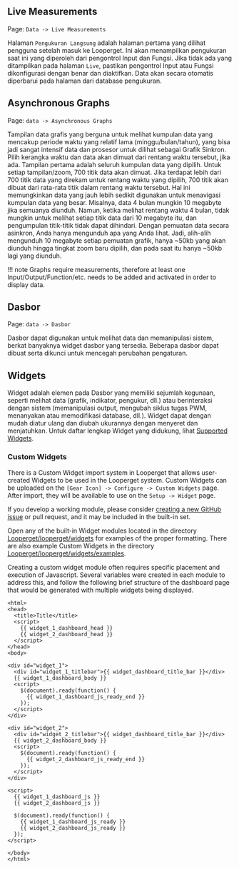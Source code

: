 ## Live Measurements

Page\: `Data -> Live Measurements`

Halaman `Pengukuran Langsung` adalah halaman pertama yang dilihat pengguna setelah masuk ke Looperget. Ini akan menampilkan pengukuran saat ini yang diperoleh dari pengontrol Input dan Fungsi. Jika tidak ada yang ditampilkan pada halaman `Live`, pastikan pengontrol Input atau Fungsi dikonfigurasi dengan benar dan diaktifkan. Data akan secara otomatis diperbarui pada halaman dari database pengukuran.

## Asynchronous Graphs

Page\: `data -> Asynchronous Graphs`

Tampilan data grafis yang berguna untuk melihat kumpulan data yang mencakup periode waktu yang relatif lama (minggu/bulan/tahun), yang bisa jadi sangat intensif data dan prosesor untuk dilihat sebagai Grafik Sinkron. Pilih kerangka waktu dan data akan dimuat dari rentang waktu tersebut, jika ada. Tampilan pertama adalah seluruh kumpulan data yang dipilih. Untuk setiap tampilan/zoom, 700 titik data akan dimuat. Jika terdapat lebih dari 700 titik data yang direkam untuk rentang waktu yang dipilih, 700 titik akan dibuat dari rata-rata titik dalam rentang waktu tersebut. Hal ini memungkinkan data yang jauh lebih sedikit digunakan untuk menavigasi kumpulan data yang besar. Misalnya, data 4 bulan mungkin 10 megabyte jika semuanya diunduh. Namun, ketika melihat rentang waktu 4 bulan, tidak mungkin untuk melihat setiap titik data dari 10 megabyte itu, dan pengumpulan titik-titik tidak dapat dihindari. Dengan pemuatan data secara asinkron, Anda hanya mengunduh apa yang Anda lihat. Jadi, alih-alih mengunduh 10 megabyte setiap pemuatan grafik, hanya ~50kb yang akan diunduh hingga tingkat zoom baru dipilih, dan pada saat itu hanya ~50kb lagi yang diunduh.

!!! note
    Graphs require measurements, therefore at least one Input/Output/Function/etc. needs to be added and activated in order to display data.

## Dasbor

Page\: `data -> Dasbor`

Dasbor dapat digunakan untuk melihat data dan memanipulasi sistem, berkat banyaknya widget dasbor yang tersedia. Beberapa dasbor dapat dibuat serta dikunci untuk mencegah perubahan pengaturan.

## Widgets

Widget adalah elemen pada Dasbor yang memiliki sejumlah kegunaan, seperti melihat data (grafik, indikator, pengukur, dll.) atau berinteraksi dengan sistem (memanipulasi output, mengubah siklus tugas PWM, menanyakan atau memodifikasi database, dll.). Widget dapat dengan mudah diatur ulang dan diubah ukurannya dengan menyeret dan menjatuhkan. Untuk daftar lengkap Widget yang didukung, lihat [Supported Widgets](Supported-Widgets.md).

### Custom Widgets

There is a Custom Widget import system in Looperget that allows user-created Widgets to be used in the Looperget system. Custom Widgets can be uploaded on the `[Gear Icon] -> Configure -> Custom Widgets` page. After import, they will be available to use on the `Setup -> Widget` page.

If you develop a working module, please consider [creating a new GitHub issue](https://github.com/aot-inc/Looperget/issues/new?assignees=&labels=&template=feature-request.md&title=New%20Module) or pull request, and it may be included in the built-in set.

Open any of the built-in Widget modules located in the directory [Looperget/looperget/widgets](https://github.com/aot-inc/Looperget/tree/master/looperget/widgets/) for examples of the proper formatting. There are also example Custom Widgets in the directory [Looperget/looperget/widgets/examples](https://github.com/aot-inc/Looperget/tree/master/looperget/widgets/examples).

Creating a custom widget module often requires specific placement and execution of Javascript. Several variables were created in each module to address this, and follow the following brief structure of the dashboard page that would be generated with multiple widgets being displayed.

```angular2html
<html>
<head>
  <title>Title</title>
  <script>
    {{ widget_1_dashboard_head }}
    {{ widget_2_dashboard_head }}
  </script>
</head>
<body>

<div id="widget_1">
  <div id="widget_1_titlebar">{{ widget_dashboard_title_bar }}</div>
  {{ widget_1_dashboard_body }}
  <script>
    $(document).ready(function() {
      {{ widget_1_dashboard_js_ready_end }}
    });
  </script>
</div>

<div id="widget_2">
  <div id="widget_2_titlebar">{{ widget_dashboard_title_bar }}</div>
  {{ widget_2_dashboard_body }}
  <script>
    $(document).ready(function() {
      {{ widget_2_dashboard_js_ready_end }}
    });
  </script>
</div>

<script>
  {{ widget_1_dashboard_js }}
  {{ widget_2_dashboard_js }}

  $(document).ready(function() {
    {{ widget_1_dashboard_js_ready }}
    {{ widget_2_dashboard_js_ready }}
  });
</script>

</body>
</html>
```
